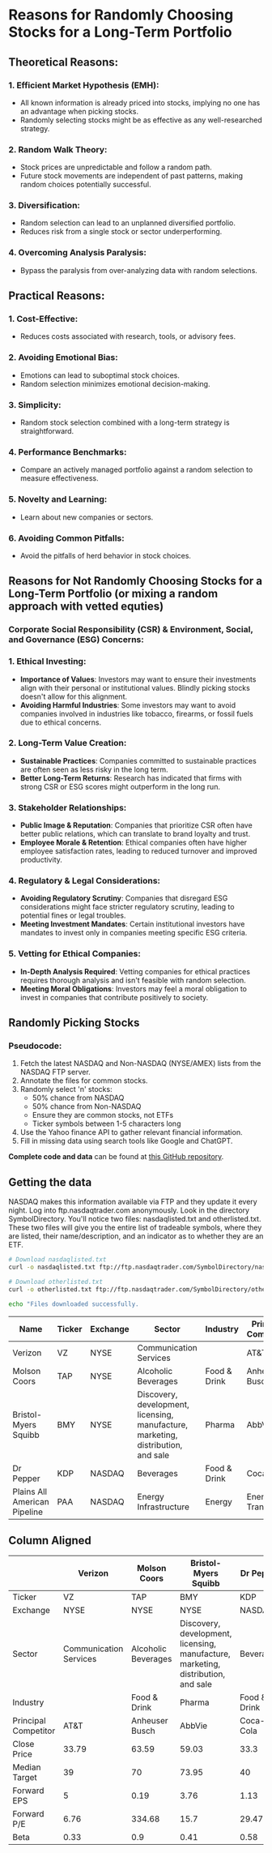 # Reasons for Randomly Choosing Stocks for a Long-Term Portfolio

## Theoretical Reasons:

### 1. Efficient Market Hypothesis (EMH):
- All known information is already priced into stocks, implying no one has an advantage when picking stocks.
- Randomly selecting stocks might be as effective as any well-researched strategy.

### 2. Random Walk Theory:
- Stock prices are unpredictable and follow a random path.
- Future stock movements are independent of past patterns, making random choices potentially successful.

### 3. Diversification:
- Random selection can lead to an unplanned diversified portfolio.
- Reduces risk from a single stock or sector underperforming.

### 4. Overcoming Analysis Paralysis:
- Bypass the paralysis from over-analyzing data with random selections.

## Practical Reasons:

### 1. Cost-Effective:
- Reduces costs associated with research, tools, or advisory fees.

### 2. Avoiding Emotional Bias:
- Emotions can lead to suboptimal stock choices.
- Random selection minimizes emotional decision-making.

### 3. Simplicity:
- Random stock selection combined with a long-term strategy is straightforward.

### 4. Performance Benchmarks:
- Compare an actively managed portfolio against a random selection to measure effectiveness.

### 5. Novelty and Learning:
- Learn about new companies or sectors.

### 6. Avoiding Common Pitfalls:
- Avoid the pitfalls of herd behavior in stock choices.

## Reasons for Not Randomly Choosing Stocks for a Long-Term Portfolio (or mixing a random approach with vetted equties)

### Corporate Social Responsibility (CSR) & Environment, Social, and Governance (ESG) Concerns:

### 1. Ethical Investing:
- **Importance of Values**: Investors may want to ensure their investments align with their personal or institutional values. Blindly picking stocks doesn't allow for this alignment.
- **Avoiding Harmful Industries**: Some investors may want to avoid companies involved in industries like tobacco, firearms, or fossil fuels due to ethical concerns.

### 2. Long-Term Value Creation:
- **Sustainable Practices**: Companies committed to sustainable practices are often seen as less risky in the long term.
- **Better Long-Term Returns**: Research has indicated that firms with strong CSR or ESG scores might outperform in the long run.

### 3. Stakeholder Relationships:
- **Public Image & Reputation**: Companies that prioritize CSR often have better public relations, which can translate to brand loyalty and trust.
- **Employee Morale & Retention**: Ethical companies often have higher employee satisfaction rates, leading to reduced turnover and improved productivity.

### 4. Regulatory & Legal Considerations:
- **Avoiding Regulatory Scrutiny**: Companies that disregard ESG considerations might face stricter regulatory scrutiny, leading to potential fines or legal troubles.
- **Meeting Investment Mandates**: Certain institutional investors have mandates to invest only in companies meeting specific ESG criteria.

### 5. Vetting for Ethical Companies:
- **In-Depth Analysis Required**: Vetting companies for ethical practices requires thorough analysis and isn't feasible with random selection.
- **Meeting Moral Obligations**: Investors may feel a moral obligation to invest in companies that contribute positively to society.


## Randomly Picking Stocks
### Pseudocode:

1. Fetch the latest NASDAQ and Non-NASDAQ (NYSE/AMEX) lists from the NASDAQ FTP server.
2. Annotate the files for common stocks.
3. Randomly select 'n' stocks:
   - 50% chance from NASDAQ
   - 50% chance from Non-NASDAQ
   - Ensure they are common stocks, not ETFs
   - Ticker symbols between 1-5 characters long
4. Use the Yahoo finance API to gather relevant financial information.
5. Fill in missing data using search tools like Google and ChatGPT.

**Complete code and data** can be found at [this GitHub repository](https://github.com/nikbearbrown/Computational_Finance_with_Python/tree/main/FINA_6203/Random_Portfolio).


## Getting the data

NASDAQ makes this information available via FTP and they update it every night. Log into ftp.nasdaqtrader.com anonymously. Look in the directory SymbolDirectory. You'll notice two files: nasdaqlisted.txt and otherlisted.txt. These two files will give you the entire list of tradeable symbols, where they are listed, their name/description, and an indicator as to whether they are an ETF. 

```bash
# Download nasdaqlisted.txt
curl -o nasdaqlisted.txt ftp://ftp.nasdaqtrader.com/SymbolDirectory/nasdaqlisted.txt

# Download otherlisted.txt
curl -o otherlisted.txt ftp://ftp.nasdaqtrader.com/SymbolDirectory/otherlisted.txt

echo "Files downloaded successfully.
```

| Name                      | Ticker | Exchange | Sector                                               | Industry      | Principal Competitor | Close Price | Median Target | Forward EPS | Forward P/E | Beta | Market Cap | PEG Ratio |
|---------------------------|--------|----------|------------------------------------------------------|---------------|----------------------|-------------|---------------|-------------|-------------|------|------------|-----------|
| Verizon                   | VZ     | NYSE     | Communication Services                               |               | AT&T                 | 33.79       | 39            | 5           | 6.76        | 0.33 | 142.055B   | -0.63     |
| Molson Coors              | TAP    | NYSE     | Alcoholic Beverages                                  | Food & Drink  | Anheuser Busch       | 63.59       | 70            | 0.19        | 334.68      | 0.9  | 13.757B    | 2.42      |
| Bristol-Myers Squibb      | BMY    | NYSE     | Discovery, development, licensing, manufacture, marketing, distribution, and sale | Pharma   | AbbVie                | 59.03       | 73.95         | 3.76        | 15.7        | 0.41 | 123.32B    | 1.58      |
| Dr Pepper                 | KDP    | NASDAQ   | Beverages                                            | Food & Drink  | Coca-Cola             | 33.3        | 40            | 1.13        | 29.47       | 0.58 | 46.529B    | 3.19      |
| Plains All American Pipeline | PAA  | NASDAQ   | Energy Infrastructure                                | Energy       | Energy Transfer      | 15.15       | 17            | 1.62        | 9.35        | 1.65 | 10.62B     | 0.1       |


## Column Aligned 


|                         | Verizon  | Molson Coors | Bristol-Myers Squibb | Dr Pepper | Plains All American Pipeline |
|-------------------------|----------|--------------|----------------------|-----------|-----------------------------|
| Ticker                  | VZ       | TAP          | BMY                  | KDP       | PAA                         |
| Exchange                | NYSE     | NYSE         | NYSE                 | NASDAQ    | NASDAQ                      |
| Sector                  | Communication Services | Alcoholic Beverages | Discovery, development, licensing, manufacture, marketing, distribution, and sale | Beverages | Energy Infrastructure  |
| Industry                |          | Food & Drink | Pharma               | Food & Drink | Energy                     |
| Principal Competitor    | AT&T     | Anheuser Busch | AbbVie              | Coca-Cola | Energy Transfer             |
| Close Price             | 33.79    | 63.59        | 59.03                | 33.3      | 15.15                       |
| Median Target           | 39       | 70           | 73.95                | 40        | 17                          |
| Forward EPS             | 5        | 0.19         | 3.76                 | 1.13      | 1.62                        |
| Forward P/E             | 6.76     | 334.68       | 15.7                 | 29.47     | 9.35                        |
| Beta                    | 0.33     | 0.9          | 0.41                 | 0.58      | 1.65                        |



